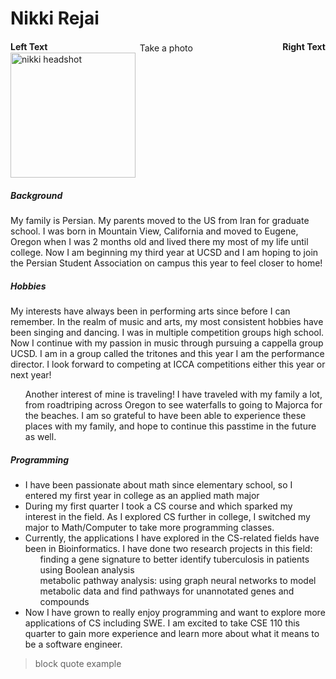 <!DOCTYPE html>
<!-- styling attempt
<span style="color:red"> *some emphasized markdown text*</span>
	<span style="color:blue">some *blue* text</span>
	<div style="background-color:rgba(0, 0, 0, 0.0470588); text-align:center; vertical-align: middle; padding:40px 0;">
	box
	</div>
<link href="style.css" rel="stylesheet"></link>  -->

<html>
<body>
	<h1> Nikki Rejai </h1>
	<h4> 
    	<div style="float:left;">Left Text</div>
    	<div style="float:right;">Right Text</div>
	</h4>
	<div id="photo" style="text-align: center">
  		<img style="vertical-align:middle" src="2022jun3-tritones-springconcert1copy.jpg" alt="">
  		<span style="vertical-align:middle">Take a photo</span>
	</div>
	<!-- image -->
	<img src="pictures/DSC08971copy2.jpg" alt="nikki headshot" width=200px height=auto;> <!-- width="220" height="240"> -->
	<!-- headings -->
	<h5> Background </h5>
		<p> My family is Persian. My parents moved to the US from Iran for graduate school. I was born in Mountain View, California and moved to Eugene, Oregon when I was 2 months old and lived there my most of my life until college. Now I am beginning my third year at UCSD and I am hoping to join the Persian Student Association on campus this year to feel closer to home!
	<h5> Hobbies </h5>
		<uk> My interests have always been in performing arts since before I can remember. In the realm of music and arts, my most consistent hobbies have been singing and dancing. I was in multiple competition groups high school. Now I continue with my passion in music through pursuing a cappella group UCSD. I am in a group called the tritones and this year I am the performance director. I look forward to competing at ICCA competitions either this year or next year! </ul>
		<ul> Another interest of mine is traveling! I have traveled with my family a lot, from roadtriping across Oregon to see waterfalls to going to Majorca for the beaches. I am so grateful to have been able to experience these places with my family, and hope to continue this passtime in the future as well. </ul>
	<h5> Programming </h5>
	<!-- unordered list -->
	<ul>
		<li> I have been passionate about math since elementary school, so I entered my first year in college as an applied math major </li>
  		<li> During my first quarter I took a CS course and which sparked my interest in the field. As I  explored CS further in college, I switched my major to Math/Computer to take more programming classes.</li>
		<li> Currently, the applications I have explored in the CS-related fields have been in Bioinformatics. I have done two research projects in this field:
			<!-- ordered list -->
			<ol> finding a gene signature to better identify tuberculosis in patients using Boolean analysis </ol>
			<ol> metabolic pathway analysis: using graph neural networks to model metabolic data and find pathways for unannotated genes and compounds </ol>
   		</li>  
  		<li> Now I have grown to really enjoy programming and want to explore more applications of CS including SWE. I am excited to take CSE 110 this quarter to gain more experience and learn more about what it means to be a software engineer.</li>
	</ul>
	<!-- block quote -->
	<blockquote>
        <p> block quote example</p>
    </blockquote>
</body>
</html>

